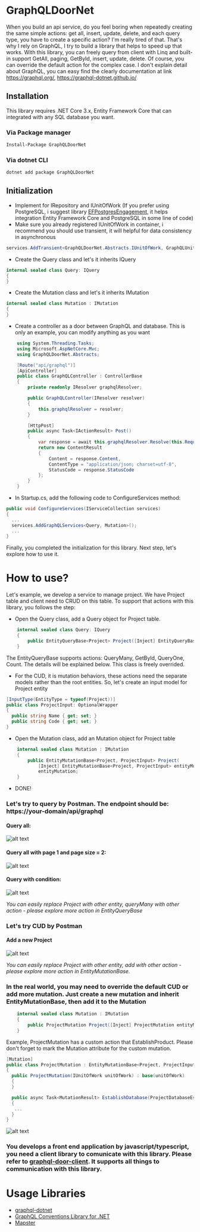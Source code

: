 # GraphQLDoorNet
When you build an api service, do you feel boring when repeatedly creating the same simple actions: get all, insert, update, delete, and each query type, you have to create a specific action? I'm really tired of that. That's why I rely on GraphQL, I try to build a library that helps to speed up that works. With this library, you can freely query from client with Linq and built-in support GetAll, paging, GetById, insert, update, delete. Of course, you can override the default action for the complex case.
I don't explain detail about GraphQL, you can easy find the clearly documentation at link https://graphql.org/, https://graphql-dotnet.github.io/

## Installation
This library requires .NET Core 3.x, Entity Framework Core that can integrated with any SQL database you want.

### Via Package manager
```sh
Install-Package GraphQLDoorNet
```
### Via dotnet CLI
```sh
dotnet add package GraphQLDoorNet
```

## Initialization
- Implement for IRepository and IUnitOfWork (If you prefer using PostgreSQL, i suggest library [EFPostgresEngagement](https://github.com/hieutran3010/EFPostgresEngagement), it helps integration Entity Framework Core and PostgreSQL in some line of code)
- Make sure you already registered IUnitOfWork in container, i recommend you should use transient, it will helpful for data consistency in asynchronous
```c#
services.AddTransient<GraphQLDoorNet.Abstracts.IUnitOfWork, GraphQLUnitOfWork>();
```
- Create the Query class and let's it inherits IQuery
```c#
internal sealed class Query: IQuery
{
}
```
- Create the Mutation class and let's it inherits IMutation
```c#
internal sealed class Mutation : IMutation
{
}
```
- Create a controller as a door between GraphQL and database. This is only an example, you can modify anything as you want
```c#
    using System.Threading.Tasks;
    using Microsoft.AspNetCore.Mvc;
    using GraphQLDoorNet.Abstracts;

    [Route("api/graphql")]
    [ApiController]
    public class GraphQLController : ControllerBase
    {
        private readonly IResolver graphqlResolver;

        public GraphQLController(IResolver resolver)
        {
            this.graphqlResolver = resolver;
        }

        [HttpPost]
        public async Task<IActionResult> Post()
        {
            var response = await this.graphqlResolver.Resolve(this.Request.Body);
            return new ContentResult
            {
                Content = response.Content,
                ContentType = "application/json; charset=utf-8",
                StatusCode = response.StatusCode
            };
        }
    }
```
- In Startup.cs, add the following code to ConfigureServices method:
```c#
public void ConfigureServices(IServiceCollection services)
{
  ...
  services.AddGraphQLServices<Query, Mutation>();
  ...
}
```
Finally, you completed the initialization for this library. Next step, let's explore how to use it.
# How to use?
Let's example, we develop a service to manage project. We have Project table and client need to CRUD on this table. To support that actions with this library, you follows the step:
- Open the Query class, add a Query object for Project table.
```c#
    internal sealed class Query: IQuery
    {
        public EntityQueryBase<Project> Project([Inject] EntityQueryBase<Project> entityQuery) => entityQuery;
    }
```
  The EntityQueryBase supports actions: QueryMany, GetById, QueryOne, Count. The details will be explained below. This class is freely overrided.
  
- For the CUD, it is mutation behaviors, these actions need the separate models rather than the root entities. So, let's create an input model for Project entity
```c#
[InputType(EntityType = typeof(Project))]
public class ProjectInput: OptionalWrapper
{
  public string Name { get; set; }
  public string Code { get; set; }
}
```
- Open the Mutation class, add an Mutation object for Project table
```c#
    internal sealed class Mutation : IMutation
    {
        public EntityMutationBase<Project, ProjectInput> Project(
            [Inject] EntityMutationBase<Project, ProjectInput> entityMutation) =>
            entityMutation;
    }
```
- DONE!
### Let's try to query by Postman. The endpoint should be: https://your-domain/api/graphql
#### Query all:
![alt text](https://firebasestorage.googleapis.com/v0/b/my-storage-2b677.appspot.com/o/my-libs%2Fgraphql-door-query-all.png?alt=media&token=ae0a2289-ee59-4b80-9573-4d2350e26c7d "Query All")
#### Query all with page 1 and page size = 2:
![alt text](https://firebasestorage.googleapis.com/v0/b/my-storage-2b677.appspot.com/o/my-libs%2Fgraphql-door-query-all-paging.png?alt=media&token=0c72d016-7cf3-4e58-8c55-23e92d152db0 "Query all with page 1 and page size = 2")
#### Query with condition:
![alt text](https://firebasestorage.googleapis.com/v0/b/my-storage-2b677.appspot.com/o/my-libs%2Fgraphql-door-query-by-condition.png?alt=media&token=6c01ad3a-ac74-43a3-bc04-420520175df3 "Query with condition")

*You can easily replace Project with other entity, queryMany with other action - please explore more action in EntityQueryBase*
### Let's try CUD by Postman
#### Add a new Project
![alt text](https://firebasestorage.googleapis.com/v0/b/my-storage-2b677.appspot.com/o/my-libs%2Fgraphql-door-add.png?alt=media&token=7723166c-a09f-453c-9d1b-c280259b563b "Query with condition")

*You can easily replace Project with other entity, add with other action - please explore more action in EntityMutationBase.*
### In the real world, you may need to override the default CUD or add more mutation. Just create a new mutation and inherit EntityMutationBase, then add it to the Mutation
```c#
    internal sealed class Mutation : IMutation
    {
        public ProjectMutation Project([Inject] ProjectMutation entityMutation) => entityMutation;
    }
```
Example, ProjectMutation has a custom action that EstablishProduct. Please don't forget to mark the Mutation attribute for the custom mutation.
```c#
[Mutation]
public class ProjectMutation : EntityMutationBase<Project, ProjectInput>
{
  public ProjectMutation(IUnitOfWork unitOfWork) : base(unitOfWork)
  {
  }

  public async Task<MutationResult> EstablishDatabase(ProjectDatabaseEstablishInput input)
  {
   ...
  }
}
```
![alt text](https://firebasestorage.googleapis.com/v0/b/my-storage-2b677.appspot.com/o/my-libs%2Fgraphql-door-custom-mutation.png?alt=media&token=25bc5931-cad2-418d-a47f-6f1564e4c47e "Custom mutation")

### You develops a front end application by javascript/typescript, you need a client library to comunicate with this library. Please refer to [graphql-door-client](https://github.com/hieutran3010/graphql-door-client). It supports all things to communication with this library.

# Usage Libraries
- [graphql-dotnet](https://github.com/graphql-dotnet/graphql-dotnet)
- [GraphQL Conventions Library for .NET](https://github.com/graphql-dotnet/conventions)
- [Mapster](https://github.com/MapsterMapper/Mapster)

